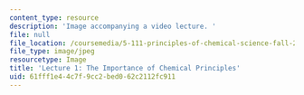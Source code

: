 ```yaml
---
content_type: resource
description: 'Image accompanying a video lecture. '
file: null
file_location: /coursemedia/5-111-principles-of-chemical-science-fall-2008/61fff1e44c7f9cc2bed062c2112fc911_1.jpg
file_type: image/jpeg
resourcetype: Image
title: 'Lecture 1: The Importance of Chemical Principles'
uid: 61fff1e4-4c7f-9cc2-bed0-62c2112fc911
---
```

